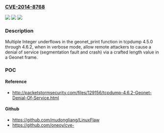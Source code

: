 ### [CVE-2014-8768](https://cve.mitre.org/cgi-bin/cvename.cgi?name=CVE-2014-8768)
![](https://img.shields.io/static/v1?label=Product&message=n%2Fa&color=blue)
![](https://img.shields.io/static/v1?label=Version&message=n%2Fa&color=blue)
![](https://img.shields.io/static/v1?label=Vulnerability&message=n%2Fa&color=brighgreen)

### Description

Multiple Integer underflows in the geonet_print function in tcpdump 4.5.0 through 4.6.2, when in verbose mode, allow remote attackers to cause a denial of service (segmentation fault and crash) via a crafted length value in a Geonet frame.

### POC

#### Reference
- http://packetstormsecurity.com/files/129156/tcpdump-4.6.2-Geonet-Denial-Of-Service.html

#### Github
- https://github.com/mudongliang/LinuxFlaw
- https://github.com/oneoy/cve-

